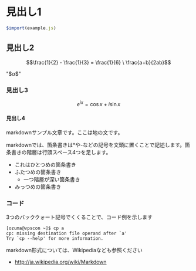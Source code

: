 # 見出し1

``` js
$import(example.js)
```

## 見出し2

```math
\frac{1}{2} - \frac{1}{3} = \frac{1}{6} \
\frac{a+b}{2ab}
```

"\$$\alpha\$$"

### 見出し3

$$ e^{i x} = \cos{x} + i \sin{x} $$

#### 見出し4

markdownサンプル文章です。ここは地の文です。

markdownでは、箇条書きは*や-などの記号を文頭に置くことで記述します。箇条書きの階層は行頭スペース4つを足します。

- これはひとつめの箇条書き
- ふたつめの箇条書き
    - 一つ階層が深い箇条書き
- みっつめの箇条書き

### コード

3つのバッククォート記号でくくることで、コード例を示します

```
[ozuma@vpscon ~]$ cp a
cp: missing destination file operand after `a'
Try `cp --help' for more information.
```

markdown形式については、Wikipediaなども参照ください
- http://ja.wikipedia.org/wiki/Markdown